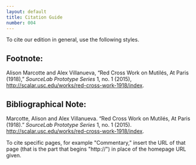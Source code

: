 ```yaml
---
layout: default
title: Citation Guide
number: 004
---
```


To cite our edition in general, use the following styles.

## Footnote:

Alison Marcotte and Alex Villanueva, “Red Cross Work on Mutilés, At Paris (1918),” *SourceLab Prototype Series* 1, no. 1 (2015), http://scalar.usc.edu/works/red-cross-work-1918/index.

## Bibliographical Note:

Marcotte, Alison and Alex Villanueva. “Red Cross Work on Mutilés, At Paris (1918).” *SourceLab Prototype Series* 1, no. 1 (2015). http://scalar.usc.edu/works/red-cross-work-1918/index.


To cite specific pages, for example "Commentary," insert the URL of that page (that is the part that begins "http://") in place of the homepage URL given.




